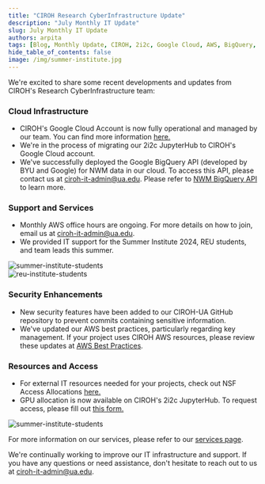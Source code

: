 ```yaml
---
title: "CIROH Research CyberInfrastructure Update"
description: "July Monthly IT Update"
slug: July Monthly IT Update
authors: arpita
tags: [Blog, Monthly Update, CIROH, 2i2c, Google Cloud, AWS, BigQuery, BYU, JupyterHub, National Water Model]
hide_table_of_contents: false
image: /img/summer-institute.jpg
---
```


We're excited to share some recent developments and updates from CIROH's Research CyberInfrastructure team:

### Cloud Infrastructure

- CIROH's Google Cloud Account is now fully operational and managed by our team. You can find more information [here.](https://docs.ciroh.org/docs/services/cloudservices/google%20cloud/)
- We're in the process of migrating our 2i2c JupyterHub to CIROH's Google Cloud account.
- We've successfully deployed the Google BigQuery API (developed by BYU and Google) for NWM data in our cloud. To access this API, please contact us at ciroh-it-admin@ua.edu. Please refer to [NWM BigQuery API](https://docs.ciroh.org/docs/products/Data%20Management%20and%20Access%20Tools/bigqeury-api/) to learn more.
<!-- truncate -->
### Support and Services
- Monthly AWS office hours are ongoing. For more details on how to join, email us at ciroh-it-admin@ua.edu.
- We provided IT support for the Summer Institute 2024, REU students, and team leads this summer.
<div className="hero-image" style={{ textAlign: 'center' }}>
        <img src="/img/blog/2024-07-it/summer-institute.jpg" alt="summer-institute-students" style={{ width: '80%' }} />
</div>

<div className="hero-image" style={{ textAlign: 'center' }}>
        <img src="/img/blog/2024-07-it/reu.jpg" alt="reu-institute-students" style={{ width: '80%' }} />
</div>

### Security Enhancements
- New security features have been added to our CIROH-UA GitHub repository to prevent commits containing sensitive information.
- We've updated our AWS best practices, particularly regarding key management. If your project uses CIROH AWS resources, please review these updates at [AWS Best Practices](https://docs.ciroh.org/docs/services/cloudservices/aws/AWS%20best%20Practices/).

### Resources and Access
- For external IT resources needed for your projects, check out NSF Access Allocations [here.](https://docs.ciroh.org/docs/services/external-resources/nsf-access/)
- GPU allocation is now available on CIROH's 2i2c JupyterHub. To request access, please fill out [this form.](https://forms.office.com/pages/responsepage.aspx?id=jnIAKtDwtECk6M5DPz-8p4IIpHdEnmhNgjOa9FjrwGtUNlpMNTIwT0ZHUjg5VzdTNzNOSVk5OEFNMC4u)

<div className="hero-image" style={{ textAlign: 'center' }}>
        <img src="/img/blog/2024-07-it/si.jpg" alt="summer-institute-students" style={{ width: '80%' }} />
</div>

For more information on our services, please refer to our [services page](https://docs.ciroh.org/docs/services/intro).

We're continually working to improve our IT infrastructure and support. If you have any questions or need assistance, don't hesitate to reach out to us at ciroh-it-admin@ua.edu.

